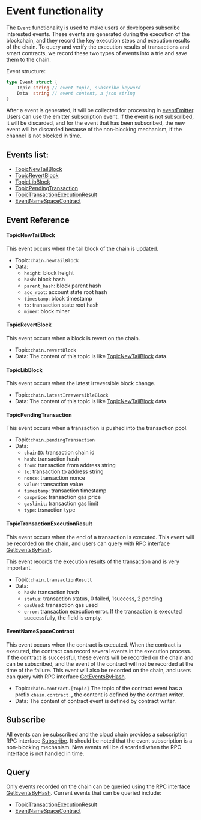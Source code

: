 # Event functionality

The ```Event``` functionality is used to make users or developers subscribe interested events. These events are generated during the execution of the blockchain, and they record the key execution steps and execution results of the chain. To query and verify the execution results of transactions and smart contracts, we record these two types of events into a trie and save them to the chain.

Event structure:

```go
type Event struct {
	Topic string // event topic, subscribe keyword
	Data  string // event content, a json string
}
```

After a event is generated, it will be collected for processing in [eventEmitter](https://github.com/nebulasio/go-nebulas/blob/master/core/event.go). Users can use the emitter subscription event. If the event is not subscribed, it will be discarded, and for the event that has been subscribed, the new event will be discarded because of the non-blocking mechanism, if the channel is not blocked in time.

## Events list:

* [TopicNewTailBlock](#topicnewtailblock)
* [TopicRevertBlock](#topicrevertblock)
* [TopicLibBlock](#topiclibblock)
* [TopicPendingTransaction](#topicpendingtransaction)
* [TopicTransactionExecutionResult](#topictransactionexecutionresult)
* [EventNameSpaceContract](#eventnamespacecontract)

## Event Reference

#### TopicNewTailBlock
This event occurs when the tail block of the chain is updated.

- Topic:`chain.newTailBlock`
- Data:
	-  `height`: block height
	-  `hash`: block hash
	-  `parent_hash`: block parent hash
	-  `acc_root`: account state root hash
	-  `timestamp`: block timestamp
	-  `tx`: transaction state root hash
	-  `miner`: block miner

#### TopicRevertBlock
This event occurs when a block is revert on the chain.

- Topic:`chain.revertBlock`
- Data: The content of this topic is like [TopicNewTailBlock](#topicnewtailblock) data.

#### TopicLibBlock
This event occurs when the latest irreversible block change.

- Topic:`chain.latestIrreversibleBlock`
- Data: The content of this topic is like [TopicNewTailBlock](#topicnewtailblock) data.

#### TopicPendingTransaction
This event occurs when a transaction is pushed into the transaction pool.

- Topic:`chain.pendingTransaction`
- Data:
	- `chainID`: transaction chain id
	- `hash`: transaction hash
	- `from`: transaction from address string
	- `to`: transaction to address string
	- `nonce`: transaction nonce
	- `value`: transaction value
	- `timestamp`: transaction timestamp
	- `gasprice`: transaction gas price
	- `gaslimit`: transaction gas limit
	- `type`: trsnaction type

#### TopicTransactionExecutionResult
This event occurs when the end of a transaction is executed. This event will be recorded on the chain, and users can query with RPC interface [GetEventsByHash](https://github.com/nebulasio/wiki/blob/master/rpc.md#geteventsbyhash).

This event records the execution results of the transaction and is very important.

- Topic:`chain.transactionResult`
- Data:
	- `hash`: transaction hash
	- `status`: transaction status, 0 failed, 1success, 2 pending
	- `gasUsed`: transaction gas used
	- `error`: transaction execution error. If the transaction is executed successfully, the field is empty.

#### EventNameSpaceContract
This event occurs when the contract is executed. When the contract is executed, the contract can record several events in the execution process. If the contract is successful, these events will be recorded on the chain and can be subscribed, and the event of the contract will not be recorded at the time of the failure. This event will also be recorded on the chain, and users can query with RPC interface [GetEventsByHash](https://github.com/nebulasio/wiki/blob/master/rpc.md#geteventsbyhash).

- Topic:`chain.contract.[topic]` The topic of the contract event has a prefix `chain.contract.`, the content is defined by the contract writer.
- Data: The content of contract event is defined by contract writer.


## Subscribe
All events can be subscribed and the cloud chain provides a subscription RPC interface [Subscribe](https://github.com/nebulasio/wiki/blob/master/rpc.md#subscribe). It should be noted that the event subscription is a non-blocking mechanism. New events will be discarded when the RPC interface is not handled in time.

## Query
Only events recorded on the chain can be queried using the RPC interface [GetEventsByHash](https://github.com/nebulasio/wiki/blob/master/rpc.md#geteventsbyhash). Current events that can be queried include:

* [TopicTransactionExecutionResult](#topictransactionexecutionresult)
* [EventNameSpaceContract](#eventnamespacecontract)